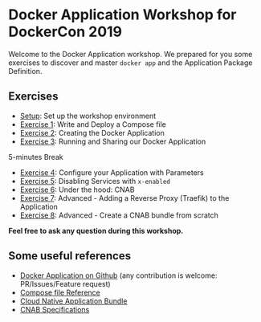 # Docker Application Workshop for DockerCon 2019

Welcome to the Docker Application workshop. We prepared for you some exercises to discover and master `docker app` and the Application Package Definition.

## Exercises

* [Setup](exercises/setup/README.md): Set up the workshop environment
* [Exercise 1](exercises/exercise_1/README.md): Write and Deploy a Compose file
* [Exercise 2](exercises/exercise_2/README.md): Creating the Docker Application
* [Exercise 3](exercises/exercise_3/README.md): Running and Sharing our Docker Application

5-minutes Break

* [Exercise 4](exercises/exercise_4/README.md): Configure your Application with Parameters
* [Exercise 5](exercises/exercise_5/README.md): Disabling Services with `x-enabled`
* [Exercise 6](exercises/exercise_6/README.md): Under the hood: CNAB
* [Exercise 7](exercises/exercise_7/README.md): Advanced - Adding a Reverse Proxy (Traefik) to the Application
* [Exercise 8](exercises/exercise_8/README.md): Advanced - Create a CNAB bundle from scratch

**Feel free to ask any question during this workshop.**

## Some useful references
* [Docker Application on Github](https://github.com/docker/app) (any contribution is welcome: PR/Issues/Feature request)
* [Compose file Reference](https://docs.docker.com/compose/compose-file/)
* [Cloud Native Application Bundle](https://cnab.io/)
* [CNAB Specifications](https://github.com/deislabs/cnab-spec)
